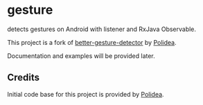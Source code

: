 gesture
=======

detects gestures on Android with listener and RxJava Observable. 

This project is a fork of [better-gesture-detector](https://github.com/Polidea/better-gesture-detector) by [Polidea](https://github.com/Polidea).

Documentation and examples will be provided later.

Credits
-------

Initial code base for this project is provided by [Polidea](https://github.com/Polidea).
